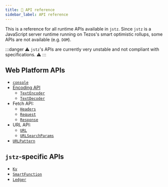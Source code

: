 ```yaml
---
title: 🧰 API reference
sidebar_label: API reference
---
```


This is a reference for all runtime APIs available in `jstz`. Since `jstz` is a JavaScript server runtime
running on Tezos's smart optimistic rollups, some APIs are not available (e.g. `DOM`).

:::danger
⚠️ `jstz`'s APIs are currently very unstable and not compliant with specifications. ⚠️
:::

## Web Platform APIs

- [`console`](./console.md)
- [Encoding API](./encoding.md)
  - [`TextEncoder`](./text_encoder.md)
  - [`TextDecoder`](./text_decoder.md)
- Fetch API:
  - [`Headers`](./headers.md)
  - [`Request`](./request.md)
  - [`Response`](./response.md)
- URL API:
  - [`URL`](./url.md)
  - [`URLSearchParams`](./url_search_params.md)
- [`URLPattern`](./url_pattern.md)

## `jstz`-specific APIs

- [`Kv`](./kv.md)
- [`SmartFunction`](./smart_function.md)
- [`Ledger`](./ledger.md)
